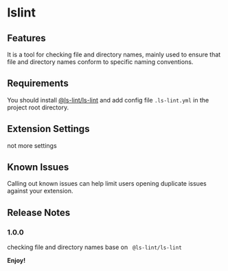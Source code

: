 # lslint

## Features

It is a tool for checking file and directory names, mainly used to ensure that file and directory names conform to specific naming conventions.

## Requirements

You should install [@ls-lint/ls-lint](https://www.npmjs.com/package/@ls-lint/ls-lint) and add config file `.ls-lint.yml` in the project root directory.

## Extension Settings

not more settings

## Known Issues

Calling out known issues can help limit users opening duplicate issues against your extension.

## Release Notes

### 1.0.0

checking file and directory names base on ` @ls-lint/ls-lint`

**Enjoy!**
